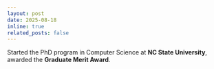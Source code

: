 ```yaml
---
layout: post
date: 2025-08-18
inline: true
related_posts: false
---
```


Started the PhD program in Computer Science at <b>NC State University</b>, awarded the <b>Graduate Merit Award</b>.